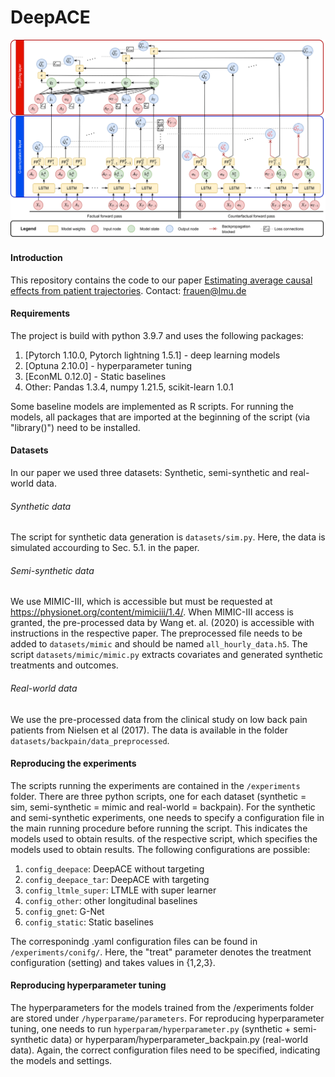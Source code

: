 DeepACE
==============================
![image](https://github.com/DennisFrauen/DeepACE/blob/main/Doc/DeepACE_architecture.png)

#### Introduction
This repository contains the code to our paper [Estimating average causal effects from patient trajectories](https://github.com/DennisFrauen/DeepACE/blob/main/Doc/DeepACE_submission.pdf).
Contact: frauen@lmu.de

#### Requirements
The project is build with python 3.9.7 and uses the following packages:
1. [Pytorch 1.10.0, Pytorch lightning 1.5.1] - deep learning models
2. [Optuna 2.10.0] - hyperparameter tuning
3. [EconML 0.12.0] - Static baselines
4. Other: Pandas 1.3.4, numpy 1.21.5, scikit-learn 1.0.1

Some baseline models are implemented as R scripts. For running the models, all packages that are imported at the beginning of the script (via "library()") need to be installed.

#### Datasets
In our paper we used three datasets: Synthetic, semi-synthetic and real-world data. 

###### Synthetic data
The script for synthetic data generation is `datasets/sim.py`. Here, the data is simulated accourding to Sec. 5.1. in the paper.

###### Semi-synthetic data
We use MIMIC-III, which is accessible but must be requested at https://physionet.org/content/mimiciii/1.4/. When MIMIC-III access is granted, the pre-processed data by Wang et. al. (2020) is accessible with instructions in the respective paper. The preprocessed file needs to be added to `datasets/mimic` and should be named `all_hourly_data.h5`. The script `datasets/mimic/mimic.py` extracts covariates and generated synthetic treatments and outcomes.

###### Real-world data
We use the pre-processed data from the clinical study on low back pain patients from Nielsen et al (2017). The data is available in the folder `datasets/backpain/data_preprocessed`.

#### Reproducing the experiments
The scripts running the experiments are contained in the `/experiments` folder. There are three python scripts, one for each dataset (synthetic = sim, semi-synthetic = mimic and real-world = backpain). 
For the synthetic and semi-synthetic experiments, one needs to specify a configuration file in the main running procedure before running the script. This indicates the models used to obtain results. of the respective script, which specifies the models used to obtain results. The following configurations are possible:

1. `config_deepace`: DeepACE without targeting
2. `config_deepace_tar`: DeepACE with targeting
3. `config_ltmle_super`: LTMLE with super learner
4. `config_other`: other longitudinal baselines
5. `config_gnet`: G-Net
6. `config_static`: Static baselines

The corresponindg .yaml configuration files can be found in `/experiments/conifg/`. Here, the "treat" parameter denotes the treatment configuration (setting) and takes values in {1,2,3}.

#### Reproducing hyperparameter tuning
The hyperparameters for the models trained from the /experiments folder are stored under `/hyperparame/parameters`. For reproducing hyperparameter tuning, one needs to run `hyperparam/hyperparameter.py` (synthetic + semi-synthetic data) or hyperparam/hyperparameter_backpain.py (real-world data). Again, the correct configuration files need to be specified, indicating the models and settings.
